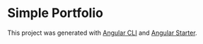 # Simple Portfolio

This project was generated with [Angular CLI](https://github.com/angular/angular-cli) and [Angular Starter](https://github.com/luisMDev/angularStarter).

